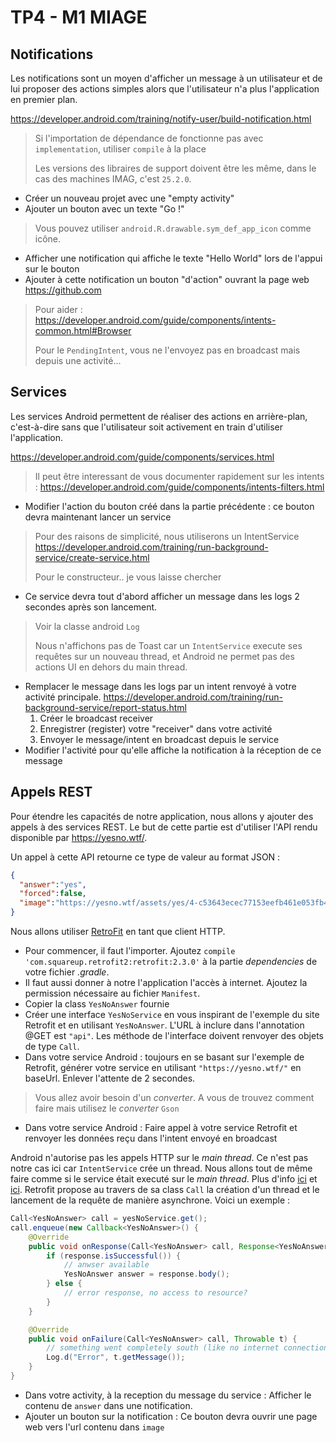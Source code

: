 # TP4 - M1 MIAGE

## Notifications

Les notifications sont un moyen d'afficher un message à un utilisateur et de lui proposer des actions simples alors que l'utilisateur n'a plus l'application en premier plan.

<https://developer.android.com/training/notify-user/build-notification.html>

> Si l'importation de dépendance de fonctionne pas avec `implementation`, utiliser `compile` à la place
>
> Les versions des libraires de support doivent être les même, dans le cas des machines IMAG, c'est `25.2.0`.

* Créer un nouveau projet avec une "empty activity"
* Ajouter un bouton avec un texte "Go !"

> Vous pouvez utiliser `android.R.drawable.sym_def_app_icon` comme icône.
* Afficher une notification qui affiche le texte "Hello World" lors de l'appui sur le bouton
* Ajouter à cette notification un bouton "d'action" ouvrant la page web <https://github.com>
> Pour aider : <https://developer.android.com/guide/components/intents-common.html#Browser>
>
> Pour le `PendingIntent`, vous ne l'envoyez pas en broadcast mais depuis une activité...

## Services

Les services Android permettent de réaliser des actions en arrière-plan, c'est-à-dire sans que l'utilisateur soit activement en train d'utiliser l'application.

<https://developer.android.com/guide/components/services.html>

> Il peut être interessant de vous documenter rapidement sur les intents : <https://developer.android.com/guide/components/intents-filters.html>

* Modifier l'action du bouton créé dans la partie précédente : ce bouton devra maintenant lancer un service
> Pour des raisons de simplicité, nous utiliserons un IntentService <https://developer.android.com/training/run-background-service/create-service.html>
>
> Pour le constructeur.. je vous laisse chercher

* Ce service devra tout d'abord afficher un message dans les logs 2 secondes après son lancement.
> Voir la classe android `Log`
>
> Nous n'affichons pas de Toast car un `IntentService` execute ses requêtes sur un nouveau thread, et Android ne permet pas des actions UI en dehors du main thread.
* Remplacer le message dans les logs par un intent renvoyé à votre activité principale. <https://developer.android.com/training/run-background-service/report-status.html>
  1. Créer le broadcast receiver
  2. Enregistrer (register) votre "receiver" dans votre activité
  3. Envoyer le message/intent en broadcast depuis le service
* Modifier l'activité pour qu'elle affiche la notification à la réception de ce message

## Appels REST

Pour étendre les capacités de notre application, nous allons y ajouter des appels à des services REST.
Le but de cette partie est d'utiliser l'API rendu disponible par <https://yesno.wtf/>.

Un appel à cette API retourne ce type de valeur au format JSON :

```json
{
  "answer":"yes",
  "forced":false,
  "image":"https://yesno.wtf/assets/yes/4-c53643ecec77153eefb461e053fb4947.gif"
}
```

Nous allons utiliser [RetroFit](http://square.github.io/retrofit/) en tant que client HTTP.

* Pour commencer, il faut l'importer. Ajoutez `compile 'com.squareup.retrofit2:retrofit:2.3.0'` à la partie *dependencies* de votre fichier *.gradle*.
* Il faut aussi donner à notre l'application l'accès à internet. Ajoutez la permission nécessaire au fichier `Manifest`.
* Copier la class `YesNoAnswer` fournie
* Créer une interface `YesNoService` en vous inspirant de l'exemple du site Retrofit et en utilisant `YesNoAnswer`. L'URL à inclure dans l'annotation @GET est `"api"`. Les méthode de l'interface doivent renvoyer des objets de type `Call`.
* Dans votre service Android : toujours en se basant sur l'exemple de Retrofit, générer votre service en utilisant `"https://yesno.wtf/"` en baseUrl. Enlever l'attente de 2 secondes.
> Vous allez avoir besoin d'un *converter*. A vous de trouvez comment faire mais utilisez le *converter* `Gson`
* Dans votre service Android : Faire appel à votre service Retrofit et renvoyer les données reçu dans l'intent envoyé en broadcast

Android n'autorise pas les appels HTTP sur le *main thread*. Ce n'est pas notre cas ici car `IntentService` crée un thread. Nous allons tout de même faire comme si le service était executé sur le *main thread*. Plus d'info [ici](https://developer.android.com/guide/components/processes-and-threads.html) et [ici](https://developer.android.com/training/basics/network-ops/connecting.html). Retrofit propose au travers de sa class `Call` la création d'un thread et le lancement de la requête de manière asynchrone. Voici un exemple :

```java
Call<YesNoAnswer> call = yesNoService.get();
call.enqueue(new Callback<YesNoAnswer>() {
    @Override
    public void onResponse(Call<YesNoAnswer> call, Response<YesNoAnswer> response) {
        if (response.isSuccessful()) {
            // anwser available
            YesNoAnswer answer = response.body();
        } else {
            // error response, no access to resource?
        }
    }

    @Override
    public void onFailure(Call<YesNoAnswer> call, Throwable t) {
        // something went completely south (like no internet connection)
        Log.d("Error", t.getMessage());
    }
}
```

* Dans votre activity, à la reception du message du service : Afficher le contenu de `answer` dans une notification.
* Ajouter un bouton sur la notification : Ce bouton devra ouvrir une page web vers l'url contenu dans `image`